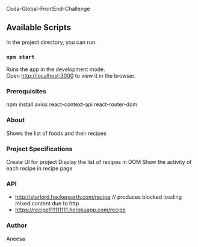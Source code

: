 Coda-Global-FrontEnd-Challenge 

## Available Scripts

In the project directory, you can run:

### `npm start`

Runs the app in the development mode.<br />
Open [http://localhost:3000](http://localhost:3000) to view it in the browser.

### Prerequisites

npm install axios react-context-api react-router-dom 

### About
Shows the list of foods and their recipes

### Project Specifications
Create UI for project
Display the list of recipes in DOM
Show the activity of each recipe in recipe page

### API
* http://starlord.hackerearth.com/recipe  // produces blocked loading mixed content due to http
* https://recipe111111111.herokuapp.com/recipe

### Author
Aneesa

